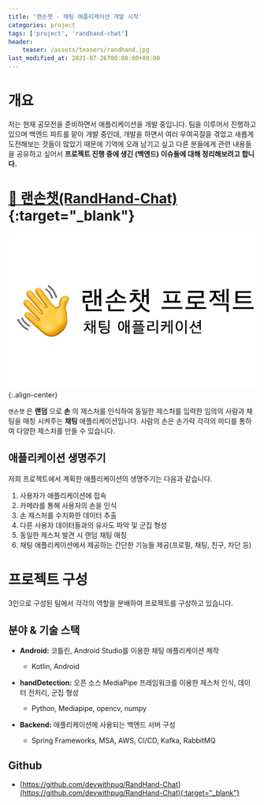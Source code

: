 ```yaml
---
title: '랜손챗 - 채팅 애플리케이션 개발 시작'
categories: project
tags: ['project', 'randhand-chat']
header:
    teaser: /assets/teasers/randhand.jpg
last_modified_at: 2021-07-26T00:00:00+09:00
---
```


# 개요

저는 현재 공모전을 준비하면서 애플리케이션을 개발 중입니다. 팀을 이루어서 진행하고 있으며 백엔드 파트를 맡아 개발 중인데, 개발을 하면서 여러 우여곡절을 겪었고 새롭게 도전해보는 것들이 많았기 때문에 기억에 오래 남기고 싶고 다른 분들에게 관련 내용들을 공유하고 싶어서 __프로젝트 진행 중에 생긴 (백엔드) 이슈들에 대해 정리해보려고 합니다.__

# [👋 랜손챗(RandHand-Chat)](https://github.com/devwithpug/RandHand-Chat){:target="_blank"}

![image](/assets/teasers/randhand.jpg){:.align-center}

`랜손챗` 은 __랜덤__ 으로 __손__ 의 제스처를 인식하여 동일한 제스처를 입력한 임의의 사람과 채팅을 매칭 시켜주는 __채팅__ 애플리케이션입니다. 사람의 손은 손가락 각각의 마디를 통하여 다양한 제스처를 만들 수 있습니다. 

## 애플리케이션 생명주기

저희 프로젝트에서 계획한 애플리케이션의 생명주기는 다음과 같습니다. 

1. 사용자가 애플리케이션에 접속
2. 카메라를 통해 사용자의 손을 인식
3. 손 제스처를 수치화한 데이터 추출
4. 다른 사용자 데이터들과의 유사도 파악 및 군집 형성
5. 동일한 제스처 발견 시 랜덤 채팅 매칭
6. 채팅 애플리케이션에서 제공하는 간단한 기능들 제공(프로필, 채팅, 친구, 차단 등)

# 프로젝트 구성

3인으로 구성된 팀에서 각각의 역할을 분배하여 프로젝트를 구성하고 있습니다.

## 분야 & 기술 스택

* __Android:__ 코틀린, Android Studio를 이용한 채팅 애플리케이션 제작
  - Kotlin, Android

* __handDetection:__ 오픈 소스 MediaPipe 프레임워크를 이용한 제스처 인식, 데이터 전처리, 군집 형성
  - Python, Mediapipe, opencv, numpy

* __Backend:__ 애플리케이션에 사용되는 백엔드 서버 구성
  - Spring Frameworks, MSA, AWS, CI/CD, Kafka, RabbitMQ

## Github

* [https://github.com/devwithpug/RandHand-Chat](https://github.com/devwithpug/RandHand-Chat){:target="_blank"}